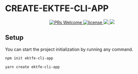 # CREATE-EKTFE-CLI-APP

<p align="center">
  <a href="http://makeapullrequest.com">
    <img src="https://img.shields.io/badge/PRs-welcome-brightgreen.svg?style=flat-square" alt="PRs Welcome">
  </a>
  <!-- <a href="https://github.com/gyt95/create-ektfe-cli-app">
  <img src="https://coveralls.io/repos/github/gyt95/create-ektfe-cli-app/badge.svg?branch=master" alt="Coverage Status" />
  </a> -->
  <a href="https://github.com/gyt95/create-ektfe-cli-app">
  <img src="https://img.shields.io/npm/l/@nutui/nutui.svg" alt="license"/>
  </a>
  <a href="https://www.npmjs.com/package/create-ektfe-cli-app">
  <img src="https://img.shields.io/npm/v/create-ektfe-cli-app.svg?style=flat-square">
  </a>
  <a href="https://www.npmjs.com/package/gyt95/create-ektfe-cli-app">
  <img src="https://img.shields.io/npm/dt/create-ektfe-cli-app.svg?style=flat-square">
  </a>
</p>
<p align="center">
  <!-- <a href="https://github.com/gyt95/create-ektfe-cli-app">
  <img src="https://img.shields.io/github/commit-activity/w/gyt95/create-ektfe-cli-app" alt="GitHub commit activity">
  </a>
  <a href="https://github.com/gyt95/create-ektfe-cli-app">
  <img src="https://img.shields.io/github/commits-since/gyt95/create-ektfe-cli-app/main" alt="GitHub commits since latest release (by date)">
  </a> -->
  <!-- <a href="https://github.com/gyt95/create-ektfe-cli-app">
  <img src="https://img.shields.io/github/release-date/gyt95/create-ektfe-cli-app" alt="GitHub Release Date">
</a> -->
</p>

## Setup

You can start the project initialization by running any command.

```Bash
npm init ektfe-cli-app

yarn create ektfe-cli-app
```
